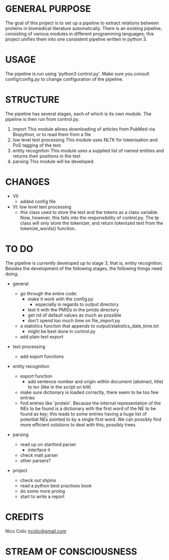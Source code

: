 GENERAL PURPOSE
===============
The goal of this project is to set up a pipeline to extract relations between proteins in biomedical literature automatically. There is an existing pipeline, consisting of various modules in different programming languages; this project unifies them into one consistent pipeline written in python 3.

USAGE
=====
The pipeline is run using 'python3 control.py'. Make sure you consult config/config.py to change configuration of the pipeline.


STRUCTURE
=========
The pipeline has several stages, each of which is its own module. The pipeline is then run from control.py.

1. import
	This module allows downloading of articles from PubMed via Biopython, or to read them from a file
2. low level text processing
	This module uses NLTK for tokenisation and PoS tagging of the text.
3. entity recognition
	This module uses a supplied list of named entities and returns their positions in the text
4. parsing
	This module will be developed.

CHANGES
=======
* VII
	* added config file
* VI: low level text processing
	* this class used to store the text and the tokens as a class variable. Now, however, this falls into the responsibility of control.py. The tp class will only store the tokenizer, and return tokenized text from the tokenize_words() function.


TO DO
=====
The pipeline is currently developed up to stage 3, that is, entity recognition. Besides the development of the following stages, the following things need doing:

* general
	* go through the entire code:
		* make it work with the config.py
			* especially in regards to output directory
		* test it with the PMIDs in the pmids directory
		* get rid of default values as much as possible
		* don't spend too much time on file_import.py
	* a statistics function that appends to output/statistics_date_time.txt
		* might be best done in control.py
	* add plain text export
	
* text processing
	* add export functions
	
* entity recognition
	* export function
		* add sentence number and origin within document (abstract, title) to tsv (like in the script on kitt)
	* make sure dictionary is loaded correctly, there seem to be too few entries
	* find entries like 'protein'. Because the internal representation of the NEs to be found is a dictionary with the first word of the NE to be found as key; this leads to some entries having a huge list of potential NEs pointed to by a single first word. We can possibly find more efficient solutions to deal with this; possibly trees.
	
* parsing
	* read up on stanford parser
		* interface it
	* check malt parser
	* other parsers?
	
* project
	* check out shpinx
	* read a python best practises book
	* do some more prolog
	* start to write a report


CREDITS
=======
Nico Colic
ncolic@gmail.com

STREAM OF CONSCIOUSNESS
=======================